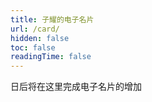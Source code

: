 ```yaml
---
title: 子耀的电子名片
url: /card/
hidden: false
toc: false
readingTime: false
---
```

日后将在这里完成电子名片的增加
